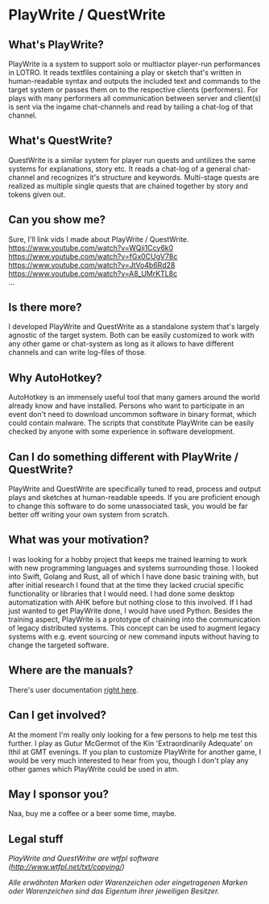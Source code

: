 # PlayWrite / QuestWrite
## What's PlayWrite?
PlayWrite is a system to support solo or multiactor player-run performances in LOTRO. It reads textfiles containing a play or sketch that's written in human-readable syntax and outputs the included text and commands to the target system or passes them on to the respective clients (performers). For plays with many performers all communication between server and client(s) is sent via the ingame chat-channels and read by tailing a chat-log of that channel.
## What's QuestWrite?
QuestWrite is a similar system for player run quests and untilizes the same systems for explanations, story etc. It reads a chat-log of a general chat-channel and recognizes it's structure and keywords. Multi-stage quests are realized as multiple single quests that are chained together by story and tokens given out.
## Can you show me?
Sure, I'll link vids I made about PlayWrite / QuestWrite.  
https://www.youtube.com/watch?v=WQji1Ccy6k0  
https://www.youtube.com/watch?v=fGx0CUgV78c  
https://www.youtube.com/watch?v=JtVo4b6Rd28  
https://www.youtube.com/watch?v=A8_UMrKTL8c  
...
## Is there more?
I developed PlayWrite and QuestWrite as a standalone system that's largely agnostic of the target system. Both can be easily customized to work with any other game or chat-system as long as it allows to have different channels and can write log-files of those.
## Why AutoHotkey?
AutoHotkey is an immensely useful tool that many gamers around the world already know and have installed. Persons who want to participate in an event don't need to download uncommon software in binary format, which could contain malware. The scripts that constitute PlayWrite can be easily checked by anyone with some experience in software development.
## Can I do something different with PlayWrite / QuestWrite?
PlayWrite and QuestWrite are specifically tuned to read, process and output plays and sketches at human-readable speeds. If you are proficient enough to change this software to do some unassociated task, you would be far better off writing your own system from scratch.
## What was your motivation?
I was looking for a hobby project that keeps me trained learning to work with new programming languages and systems surrounding those. I looked into Swift, Golang and Rust, all of which I have done basic training with, but after initial research I found that at the time they lacked crucial specific functionality or libraries that I would need. I had done some desktop automatization with AHK before but nothing close to this involved. If I had just wanted to get PlayWrite done, I would have used Python.
Besides the training aspect, PlayWrite is a prototype of chaining into the communication of legacy distributed systems. This concept can be used to augment legacy systems with e.g. event sourcing or new command inputs without having to change the targeted software.
## Where are the manuals?
There's user documentation [right here](USERDOCUMENTATION.md).
## Can I get involved?
At the moment I'm really only looking for a few persons to help me test this further. I play as Gutur McGermot of the Kin 'Extraordinarily Adequate' on Ithil at GMT evenings. If you plan to customize PlayWrite for another game, I would be very much interested to hear from you, though I don't play any other games which PlayWrite could be used in atm.
## May I sponsor you?
Naa, buy me a coffee or a beer some time, maybe.
## Legal stuff
_PlayWrite and QuestWritw are wtfpl software (http://www.wtfpl.net/txt/copying/)_


_Alle erwähnten Marken oder Warenzeichen oder eingetragenen Marken oder Warenzeichen sind das Eigentum ihrer jeweiligen Besitzer._
